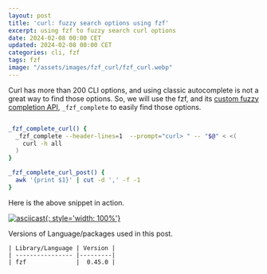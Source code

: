 ```yaml
---
layout: post
title: 'curl: fuzzy search options using fzf'
excerpt: using fzf to fuzzy search curl options
date: 2024-02-08 00:00 CET
updated: 2024-02-08 00:00 CET
categories: cli, fzf
tags: fzf
image: "/assets/images/fzf_curl/fzf_curl.webp"
---
```

Curl has more than 200 CLI options, and using classic autocomplete is not a great way to find those options. 
So, we will use the fzf, and its [custom fuzzy completion API][custom_fuzzy_completion_api], `_fzf_complete` to easily find those options.

```bash

_fzf_complete_curl() {
  _fzf_complete --header-lines=1  --prompt="curl> " -- "$@" < <(
    curl -h all
  )
}

_fzf_complete_curl_post() {
  awk '{print $1}' | cut -d ',' -f -1
}

```

Here is the above snippet in action. 

[![asciicast](https://asciinema.org/a/5i7ubSfnksIpzJvWcDguDQBat.svg){: style='width: 100%'}](https://asciinema.org/a/5i7ubSfnksIpzJvWcDguDQBat)

[custom_fuzzy_completion_api]: https://github.com/junegunn/fzf?tab=readme-ov-file#custom-fuzzy-completion


  

Versions of Language/packages used in this post.

```
| Library/Language | Version |
| ---------------- |---------|
| fzf              |  0.45.0 |
```